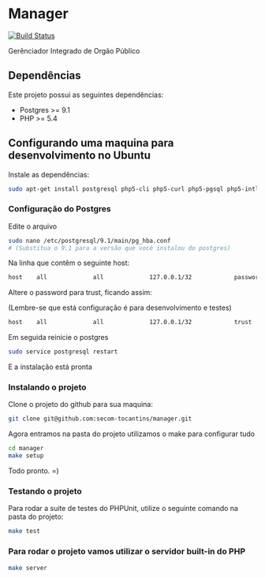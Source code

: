 # Manager

[![Build Status](https://travis-ci.org/secom-tocantins/manager.png?branch=master)](https://travis-ci.org/secom-tocantins/manager)

Gerênciador Integrado de Orgão Público

## Dependências

Este projeto possui as seguintes dependências:

 * Postgres >= 9.1
 * PHP >= 5.4

## Configurando uma maquina para desenvolvimento no Ubuntu

Instale as dependências:

```sh
sudo apt-get install postgresql php5-cli php5-curl php5-pgsql php5-intl curl
```

### Configuração do Postgres

Edite o arquivo

```sh
sudo nano /etc/postgresql/9.1/main/pg_hba.conf
# (Substitua o 9.1 para a versão que você instalou do postgres)
```

Na linha que contêm o seguinte host:

```sh
host    all             all             127.0.0.1/32            password
```

Altere o password para trust, ficando assim:

(Lembre-se que está configuração é para desenvolvimento e testes)

```sh
host    all             all             127.0.0.1/32            trust
```

Em seguida reinicie o postgres

```sh
sudo service postgresql restart
```

E a instalação está pronta


### Instalando o projeto

Clone o projeto do github para sua maquina:

```sh
git clone git@github.com:secom-tocantins/manager.git
```

Agora entramos na pasta do projeto utilizamos o make para configurar tudo

```sh
cd manager
make setup
```

Todo pronto. =)

### Testando o projeto

Para rodar a suite de testes do PHPUnit, utilize o seguinte comando na pasta do projeto:

```sh
make test
```

### Para rodar o projeto vamos utilizar o servidor built-in do PHP

```sh
make server
```

